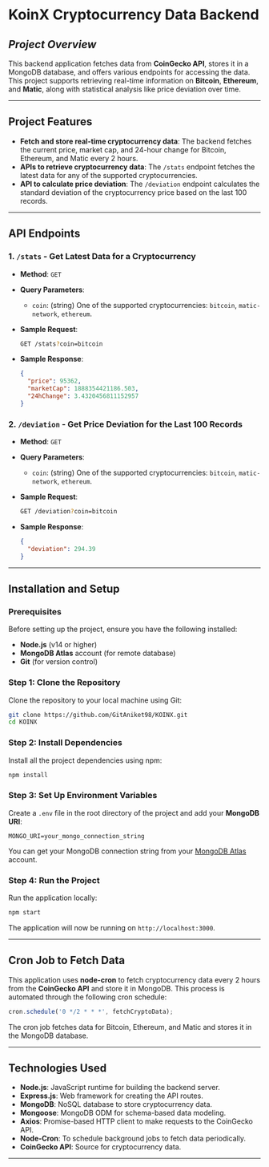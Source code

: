 # **KoinX Cryptocurrency Data Backend**

## _Project Overview_

This backend application fetches data from **CoinGecko API**, stores it in a MongoDB database, and offers various endpoints for accessing the data. This project supports retrieving real-time information on **Bitcoin**, **Ethereum**, and **Matic**, along with statistical analysis like price deviation over time.

---

## **Project Features**

- **Fetch and store real-time cryptocurrency data**: The backend fetches the current price, market cap, and 24-hour change for Bitcoin, Ethereum, and Matic every 2 hours.
- **APIs to retrieve cryptocurrency data**: The `/stats` endpoint fetches the latest data for any of the supported cryptocurrencies.
- **API to calculate price deviation**: The `/deviation` endpoint calculates the standard deviation of the cryptocurrency price based on the last 100 records.

---

## **API Endpoints**

### **1. `/stats` - Get Latest Data for a Cryptocurrency**

- **Method**: `GET`
- **Query Parameters**:
  - `coin`: (string) One of the supported cryptocurrencies: `bitcoin`, `matic-network`, `ethereum`.
  
- **Sample Request**:
  ```bash
  GET /stats?coin=bitcoin
  ```
  
- **Sample Response**:
  ```json
  {
    "price": 95362,
    "marketCap": 1888354421186.503,
    "24hChange": 3.4320456811152957
  }
  ```

### **2. `/deviation` - Get Price Deviation for the Last 100 Records**

- **Method**: `GET`
- **Query Parameters**:
  - `coin`: (string) One of the supported cryptocurrencies: `bitcoin`, `matic-network`, `ethereum`.
  
- **Sample Request**:
  ```bash
  GET /deviation?coin=bitcoin
  ```
  
- **Sample Response**:
  ```json
  {
    "deviation": 294.39
  }
  ```

---

## **Installation and Setup**

### **Prerequisites**

Before setting up the project, ensure you have the following installed:

- **Node.js** (v14 or higher)
- **MongoDB Atlas** account (for remote database)
- **Git** (for version control)

### **Step 1: Clone the Repository**

Clone the repository to your local machine using Git:

```bash
git clone https://github.com/GitAniket98/KOINX.git
cd KOINX
```

### **Step 2: Install Dependencies**

Install all the project dependencies using npm:

```bash
npm install
```

### **Step 3: Set Up Environment Variables**

Create a `.env` file in the root directory of the project and add your **MongoDB URI**:

```
MONGO_URI=your_mongo_connection_string
```

You can get your MongoDB connection string from your [MongoDB Atlas](https://www.mongodb.com/cloud/atlas) account.

### **Step 4: Run the Project**

Run the application locally:

```bash
npm start
```

The application will now be running on `http://localhost:3000`.

---

## **Cron Job to Fetch Data**

This application uses **node-cron** to fetch cryptocurrency data every 2 hours from the **CoinGecko API** and store it in MongoDB. This process is automated through the following cron schedule:

```js
cron.schedule('0 */2 * * *', fetchCryptoData);
```

The cron job fetches data for Bitcoin, Ethereum, and Matic and stores it in the MongoDB database.

---

## **Technologies Used**

- **Node.js**: JavaScript runtime for building the backend server.
- **Express.js**: Web framework for creating the API routes.
- **MongoDB**: NoSQL database to store cryptocurrency data.
- **Mongoose**: MongoDB ODM for schema-based data modeling.
- **Axios**: Promise-based HTTP client to make requests to the CoinGecko API.
- **Node-Cron**: To schedule background jobs to fetch data periodically.
- **CoinGecko API**: Source for cryptocurrency data.

---
